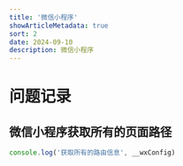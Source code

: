 ```yaml
---
title: '微信小程序'
showArticleMetadata: true
sort: 2
date: 2024-09-10
description: 微信小程序
---
```


# 问题记录

## 微信小程序获取所有的页面路径

```js
console.log('获取所有的路由信息', __wxConfig)
```
